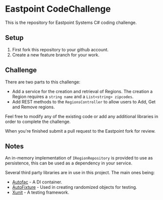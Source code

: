 Eastpoint CodeChallenge
=====================

This is the repository for Eastpoint Systems C# coding challenge.

## Setup

1. First fork this repository to your github account.
2. Create a new feature branch for your work.

## Challenge

There are two parts to this challenge:
* Add a service for the creation and retrieval of Regions.  The creation a Region requires a `string name` and a `List<string> zipcodes`.
* Add REST methods to the `RegionsController` to allow users to Add, Get and Remove regions.

Feel free to modify any of the existing code or add any additional libraries in order to complete the challenge.

When you're finished submit a pull request to the Eastpoint fork for review.

## Notes
An in-memory implementation of `IRegionRepository` is provided to use as persistence, this can be used as a dependency in your service.

Several third party libraries are in use in this project.  The main ones being:
* [Autofac](https://github.com/autofac/Autofac) - A DI container.
* [AutoFixture](https://github.com/AutoFixture/AutoFixture) - Used in creating randomized objects for testing.
* [Xunit](https://github.com/xunit/xunit) - A testing framework.  
